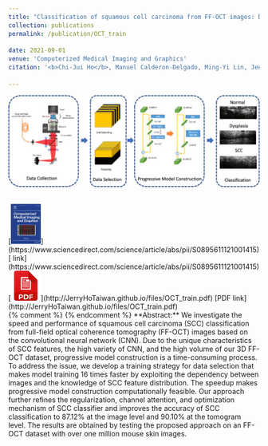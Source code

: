 ```yaml
---
title: "Classification of squamous cell carcinoma from FF-OCT images: Data selection and progressive model construction"
collection: publications
permalink: /publication/OCT_train

date: 2021-09-01
venue: 'Computerized Medical Imaging and Graphics'
citation: '<b>Chi-Jui Ho</b>, Manuel Calderon‐Delgado, Ming‐Yi Lin, Jeng‐Wei Tjiu, Sheng‐Lung Huang, and Homer H. Chen, "Classification of squamous cell carcinoma from FF-OCT images: Data selection and progressive model construction," in <i>omputerized Medical Imaging and Graphics</i>, 2021, doi:  https://doi.org/10.1016/j.compmedimag.2021.101992'

---
```

<img src='/images/graphical_abstract.jpg' width='600' > <br/>

<br/>
[<img src='/images/CMIG.gif' width='60' >](https://www.sciencedirect.com/science/article/abs/pii/S0895611121001415)
[ link](https://www.sciencedirect.com/science/article/abs/pii/S0895611121001415) 
[<img src='/images/pdf.png' width='60' >](http://JerryHoTaiwan.github.io/files/OCT_train.pdf)
[PDF link](http://JerryHoTaiwan.github.io/files/OCT_train.pdf) 
<br/>
{% comment %} 
{% endcomment %}
**Abstract:** We investigate the speed and performance of squamous cell carcinoma (SCC) classification from full-field optical coherence tomography (FF-OCT) images based on the convolutional neural network (CNN). Due to the unique characteristics of SCC features, the high variety of CNN, and the high volume of our 3D FF-OCT dataset, progressive model construction is a time-consuming process. To address the issue, we develop a training strategy for data selection that makes model training 16 times faster by exploiting the dependency between images and the knowledge of SCC feature distribution. The speedup makes progressive model construction computationally feasible. Our approach further refines the regularization, channel attention, and optimization mechanism of SCC classifier and improves the accuracy of SCC classification to 87.12% at the image level and 90.10% at the tomogram level. The results are obtained by testing the proposed approach on an FF-OCT dataset with over one million mouse skin images.

<!-- paperurl: 'http://academicpages.github.io/files/paper1.pdf' -->

